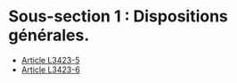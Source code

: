 # Sous-section 1 : Dispositions générales.

* [Article L3423-5](./LEGIARTI000018201727.md)
* [Article L3423-6](./LEGIARTI000006903134.md)
